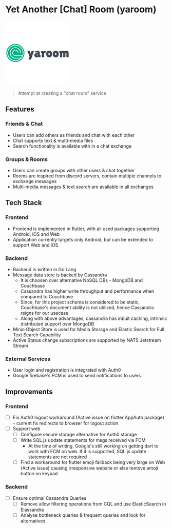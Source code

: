 # Yet Another [Chat] Room (yaroom)

![yaroom-logo](yaroom_logo/yaroom_full_logo_200x200.png)

> Attempt at creating a "chat room" service

## Features

### Friends & Chat
- Users can add others as friends and chat with each other
- Chat supports text & multi-media files
- Search functionality is available with in a chat exchange

### Groups & Rooms
- Users can create groups with other users & chat together
- Rooms are inspired from discord servers, contain multiple channels to exchange messages
- Multi-media messages & text search are available in all exchanges

## Tech Stack

### Frontend
- Frontend is implemented in flutter, with all used packages supporting Android, iOS and Web
- Application currently targets only Android, but can be extended to support Web and iOS

### Backend
- Backend is written in Go Lang
- Message data store is backed by Cassandra
  - It is choosen over alternative NoSQL DBs - MongoDB and Couchbase
  - Cassandra has higher write throughput and performance when compared to Couchbase
  - Since, for this project schema is considered to be static, Couchbase's document ability is not utilised, hence Cassandra reigns for our usecase
  - Along with above advantages, cassandra has inbuit caching, intrinsic distributed support over MongoDB
- Minio Object Store is used for Media Storage and Elastic Search for Full Text Search Capability
- Active Status change subscriptions are supported by NATS Jetstream Stream

### External Services
- User login and registration is integrated with Auth0
- Google firebase's FCM is used to send notifications to users

## Improvements

### Frontend
- [ ] Fix Auth0 logout workaround (Active issue on flutter AppAuth package) - current fix redirects to browser for logout action
- [ ] Support web
  - [ ] Configure secure storage alternative for Auth0 storage
  - [ ] Write SQL.js update statements for msgs received via FCM 
    - At the time of writing, Google's still working on getting dart to work with FCM on web. If it is supported, SQL.js update statements are not required
  - [ ] Find a workaround for flutter emoji fallback being very large on Web (Active issue) causing irresponsive website or else remove emoji button on keypad

### Backend
- [ ] Ensure optimal Cassandra Queries
  - [ ] Remove allow filtering operations from CQL and use ElasticSearch in Elassandra
  - [ ] Analyse bottleneck queries & frequent queries and look for alternatives
